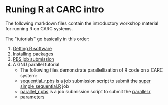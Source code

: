 # Runing R at CARC intro 

The following markdown files contain the introductory workshop material for running R on CARC systems. 

The "tutorials" go basically in this order:

1. [Getting R software](https://github.com/UNM-CARC/QuickBytes/blob/R_at_CARC/R_at_CARC/getting_R_software.md)
2. [Installing packages](https://github.com/UNM-CARC/QuickBytes/blob/R_at_CARC/R_at_CARC/installing_packages.md)
3. [PBS job submission](https://github.com/UNM-CARC/QuickBytes/blob/R_at_CARC/R_at_CARC/PBS_job_submission.md)
4. A GNU parallel tutorial
    * The following files demonstrate parallellization of R code on a CARC system: 
    * [sequential_r.pbs](https://github.com/UNM-CARC/QuickBytes/blob/R_at_CARC/R_at_CARC/sequential_r.pbs) is a job submission script to submit the [super simple sequential.R](https://github.com/UNM-CARC/QuickBytes/blob/R_at_CARC/R_at_CARC/sequential.R) job
    * [parallel_r.pbs](https://github.com/UNM-CARC/QuickBytes/blob/R_at_CARC/R_at_CARC/parallel_r.pbs) is a job submission script to submit the [parallel.r](https://github.com/UNM-CARC/QuickBytes/blob/R_at_CARC/R_at_CARC/parallel.r) 
    * [parameters](https://github.com/UNM-CARC/QuickBytes/blob/R_at_CARC/R_at_CARC/parameters) 
  

